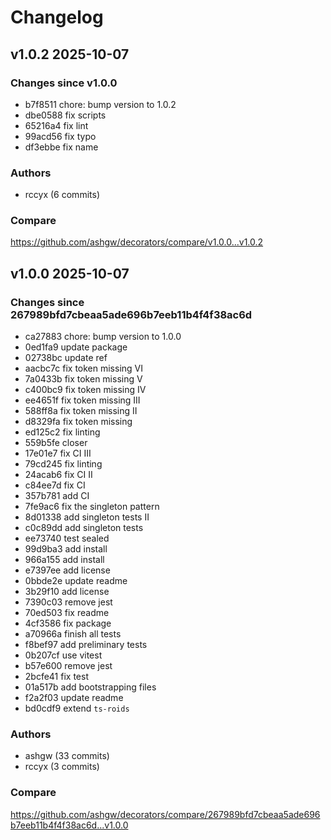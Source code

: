 # Changelog

## v1.0.2 2025-10-07

### Changes since v1.0.0
- b7f8511 chore: bump version to 1.0.2
- dbe0588 fix scripts
- 65216a4 fix lint
- 99acd56 fix typo
- df3ebbe fix name

### Authors
- rccyx (6 commits)

### Compare
https://github.com/ashgw/decorators/compare/v1.0.0...v1.0.2


## v1.0.0 2025-10-07

### Changes since 267989bfd7cbeaa5ade696b7eeb11b4f4f38ac6d
- ca27883 chore: bump version to 1.0.0
- 0ed1fa9 update package
- 02738bc update ref
- aacbc7c fix token missing VI
- 7a0433b fix token missing V
- c400bc9 fix token missing IV
- ee4651f fix token missing III
- 588ff8a fix token missing II
- d8329fa fix token missing
- ed125c2 fix linting
- 559b5fe closer
- 17e01e7 fix CI III
- 79cd245 fix linting
- 24acab6 fix CI II
- c84ee7d fix CI
- 357b781 add CI
- 7fe9ac6 fix the singleton pattern
- 8d01338 add singleton tests II
- c0c89dd add singleton tests
- ee73740 test sealed
- 99d9ba3 add install
- 966a155 add install
- e7397ee add license
- 0bbde2e update readme
- 3b29f10 add license
- 7390c03 remove jest
- 70ed503 fix readme
- 4cf3586 fix package
- a70966a finish all tests
- f8bef97 add preliminary tests
- 0b207cf use vitest
- b57e600 remove jest
- 2bcfe41 fix test
- 01a517b add bootstrapping files
- f2a2f03 update readme
- bd0cdf9 extend `ts-roids`

### Authors
- ashgw (33 commits)
- rccyx (3 commits)

### Compare
https://github.com/ashgw/decorators/compare/267989bfd7cbeaa5ade696b7eeb11b4f4f38ac6d...v1.0.0

